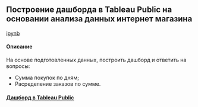 ## Построение дашборда в Tableau Public на основании анализа данных интернет магазина    
[ipynb](https://github.com/moseevaevgeniya/BI-systems/blob/8658b3f71c7d4b1907ad7f03729ddc761523a0bb/4.Case%20Tableau%20Public/e_commerce%20(1).ipynb)  

#### Описание    
На основе подготовленных данных, построить дашборд и ответить на вопросы:  
- Сумма покупок по дням;  
- Расределение заказов по сумме.  

#### [Дашборд в Tableau Public](https://public.tableau.com/authoring/ecommerce_16617067557750/Dashboard1#1)
